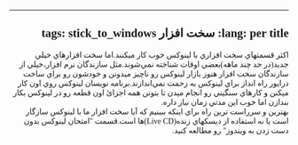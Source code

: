 <html style="direction: rtl;" lang="fa">
<head>
  <meta content="text/html;charset=UTF-8" http-equiv="Content-Type">
</head>
  

<body>
<div style="font-family: Tahoma;" id="corps">

---
lang: per
title: سخت افزار
tags: stick_to_windows
---
اكثر قسمتهاي سخت افزاري با لينوكس خوب كار ميكنند.اما سخت افزارهاي خيلي
جديد(در حد چند ماهه)بعضي اوقات شناخته نمي&zwnj;شوند.مثل سازندگان نرم
افزار،خيلي از سازندگان سخت افزار هنوز بازار لينوكس رو ناچيز ميدونن و
خودشون رو براي ساخت درايور راه انداز براي لينوكس به زحمت
نمي&zwnj;اندازند.برنامه نويسان لينوكس روي اون كار ميكنن و كارهاي سنگيني
رو انجام ميدن تا بتونن همه اجزائ اون قطعه رو در لينوكس بكار بندازن اما
خوب اين مدتي زمان نياز داره.<br />
بهترين و سرراست ترين راه براي اينكه ببينيم كه آيا سخت افزار ما با
لينوكس سازگار است يا نه استفاده از ديسكهاي زنده(Live CD)ها است.قسمت
"امتحان لينوكس بدون دست زدن به ويندوز" رو مطالعه كنيد.




